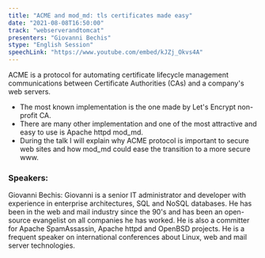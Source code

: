 ```yaml
---
title: "ACME and mod_md: tls certificates made easy"
date: "2021-08-08T16:50:00" 
track: "webserverandtomcat"
presenters: "Giovanni Bechis"
stype: "English Session"
speechLink: "https://www.youtube.com/embed/kJZj_Okvs4A"
---
```

ACME is a protocol for automating certificate lifecycle management communications between Certificate Authorities (CAs) and a company's web servers.
* The most known implementation is the one made by Let's Encrypt non-profit CA.
* There are many other implementation and one of the most attractive and easy to use is Apache httpd mod_md.
* During the talk I will explain why ACME protocol is important to secure web sites and how mod_md could ease the transition to a more secure www.
 ### Speakers: 
 Giovanni Bechis: Giovanni is a senior IT administrator and developer with experience in enterprise architectures, SQL and NoSQL databases. He has been in the web and mail industry since the 90's and has been an open-source evangelist on all companies he has worked.
He is also a committer for Apache SpamAssassin, Apache httpd and OpenBSD projects. He is a frequent speaker on international conferences about Linux, web and mail server technologies.